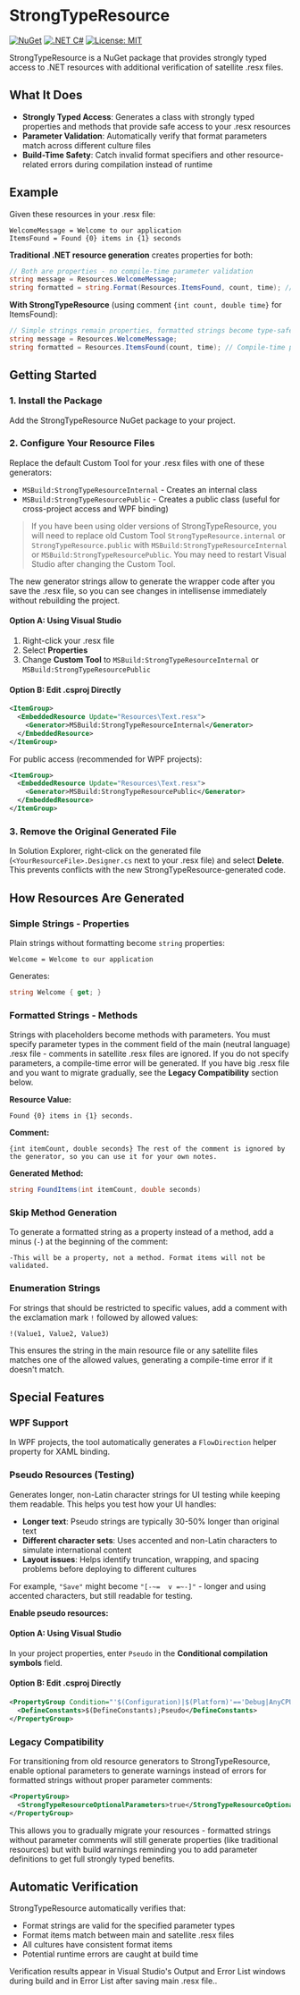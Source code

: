 # StrongTypeResource

[![NuGet](https://img.shields.io/nuget/v/EugeneLepekhin.StrongTypeResource.svg)](https://www.nuget.org/packages/EugeneLepekhin.StrongTypeResource/)
[![.NET C#](https://img.shields.io/badge/.NET-C%23-blue)](https://docs.microsoft.com/en-us/dotnet/csharp/)
[![License: MIT](https://img.shields.io/badge/License-MIT-yellow.svg)](https://opensource.org/licenses/MIT)

StrongTypeResource is a NuGet package that provides strongly typed access to .NET resources with additional verification of satellite .resx files.

## What It Does

- **Strongly Typed Access**: Generates a class with strongly typed properties and methods that provide safe access to your .resx resources
- **Parameter Validation**: Automatically verify that format parameters match across different culture files
- **Build-Time Safety**: Catch invalid format specifiers and other resource-related errors during compilation instead of runtime

## Example

Given these resources in your .resx file:
```
WelcomeMessage = Welcome to our application
ItemsFound = Found {0} items in {1} seconds
```

**Traditional .NET resource generation** creates properties for both:
```csharp
// Both are properties - no compile-time parameter validation
string message = Resources.WelcomeMessage;
string formatted = string.Format(Resources.ItemsFound, count, time); // Easy to mess up parameters
```

**With StrongTypeResource** (using comment `{int count, double time}` for ItemsFound):
```csharp
// Simple strings remain properties, formatted strings become type-safe methods
string message = Resources.WelcomeMessage;
string formatted = Resources.ItemsFound(count, time); // Compile-time parameter validation
```

## Getting Started

### 1. Install the Package
Add the StrongTypeResource NuGet package to your project.

### 2. Configure Your Resource Files
Replace the default Custom Tool for your .resx files with one of these generators:
- `MSBuild:StrongTypeResourceInternal` - Creates an internal class
- `MSBuild:StrongTypeResourcePublic` - Creates a public class (useful for cross-project access and WPF binding)

> If you have been using older versions of StrongTypeResource, you will need to replace old Custom Tool `StrongTypeResource.internal` or `StrongTypeResource.public`
with `MSBuild:StrongTypeResourceInternal` or `MSBuild:StrongTypeResourcePublic`. You may need to restart Visual Studio after changing the Custom Tool.

The new generator strings allow to generate the wrapper code after you save the .resx file, so you can see changes in intellisense immediately without rebuilding the project.

#### Option A: Using Visual Studio
1. Right-click your .resx file
2. Select **Properties**
3. Change **Custom Tool** to `MSBuild:StrongTypeResourceInternal` or `MSBuild:StrongTypeResourcePublic`

#### Option B: Edit .csproj Directly
```xml
<ItemGroup>
  <EmbeddedResource Update="Resources\Text.resx">
    <Generator>MSBuild:StrongTypeResourceInternal</Generator>
  </EmbeddedResource>
</ItemGroup>
```

For public access (recommended for WPF projects):
```xml
<ItemGroup>
  <EmbeddedResource Update="Resources\Text.resx">
    <Generator>MSBuild:StrongTypeResourcePublic</Generator>
  </EmbeddedResource>
</ItemGroup>
```

### 3. Remove the Original Generated File
In Solution Explorer, right-click on the generated file (`<YourResourceFile>.Designer.cs` next to your .resx file) and select **Delete**.
This prevents conflicts with the new StrongTypeResource-generated code.

## How Resources Are Generated

### Simple Strings - Properties
Plain strings without formatting become `string` properties:
```
Welcome = Welcome to our application
```
Generates:
```csharp
string Welcome { get; }
```

### Formatted Strings - Methods
Strings with placeholders become methods with parameters.
You must specify parameter types in the comment field of the main (neutral language) .resx file - comments in satellite .resx files are ignored.
If you do not specify parameters, a compile-time error will be generated.
If you have big .resx file and you want to migrate gradually, see the **Legacy Compatibility** section below.

**Resource Value:**
```
Found {0} items in {1} seconds.
```

**Comment:**
```
{int itemCount, double seconds} The rest of the comment is ignored by the generator, so you can use it for your own notes.
```

**Generated Method:**
```csharp
string FoundItems(int itemCount, double seconds)
```

### Skip Method Generation
To generate a formatted string as a property instead of a method, add a minus (`-`) at the beginning of the comment:
```
-This will be a property, not a method. Format items will not be validated.
```

### Enumeration Strings
For strings that should be restricted to specific values, add a comment with the exclamation mark `!` followed by allowed values:
```
!(Value1, Value2, Value3)
```
This ensures the string in the main resource file or any satellite files matches one of the allowed values,
generating a compile-time error if it doesn't match.

## Special Features

### WPF Support
In WPF projects, the tool automatically generates a `FlowDirection` helper property for XAML binding.

### Pseudo Resources (Testing)
Generates longer, non-Latin character strings for UI testing while keeping them readable. This helps you test how your UI handles:
- **Longer text**: Pseudo strings are typically 30-50% longer than original text
- **Different character sets**: Uses accented and non-Latin characters to simulate international content
- **Layout issues**: Helps identify truncation, wrapping, and spacing problems before deploying to different cultures

For example, `"Save"` might become `"[-~=  v =~-]"` - longer and using accented characters, but still readable for testing.

**Enable pseudo resources:**

#### Option A: Using Visual Studio
In your project properties, enter `Pseudo` in the **Conditional compilation symbols** field.

#### Option B: Edit .csproj Directly
```xml
<PropertyGroup Condition="'$(Configuration)|$(Platform)'=='Debug|AnyCPU'">
  <DefineConstants>$(DefineConstants);Pseudo</DefineConstants>
</PropertyGroup>
```

### Legacy Compatibility
For transitioning from old resource generators to StrongTypeResource,
enable optional parameters to generate warnings instead of errors for formatted strings without proper parameter comments:

```xml
<PropertyGroup>
  <StrongTypeResourceOptionalParameters>true</StrongTypeResourceOptionalParameters>
</PropertyGroup>
```

This allows you to gradually migrate your resources - formatted strings without parameter comments will still generate properties
(like traditional resources) but with build warnings reminding you to add parameter definitions to get full strongly typed benefits.

## Automatic Verification

StrongTypeResource automatically verifies that:
- Format strings are valid for the specified parameter types
- Format items match between main and satellite .resx files
- All cultures have consistent format items
- Potential runtime errors are caught at build time

Verification results appear in Visual Studio's Output and Error List windows during build and in Error List after saving main .resx file..
